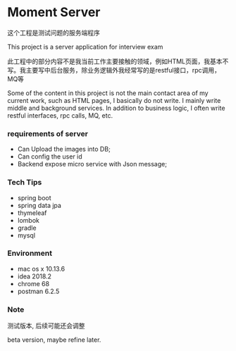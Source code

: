 # Moment Server

这个工程是测试问题的服务端程序

This project is a server application for interview exam

此工程中的部分内容不是我当前工作主要接触的领域，例如HTML页面，我基本不写。我主要写中后台服务，除业务逻辑外我经常写的是restful接口，rpc调用，MQ等

Some of the content in this project is not the main contact area of my current work, such as HTML pages, I basically do not write. I mainly write middle and background services. In addition to business logic, I often write restful interfaces, rpc calls, MQ, etc.

### requirements of server

- Can Upload the images into DB;
- Can config the user id
- Backend expose micro service with Json message;

### Tech Tips
- spring boot
- spring data jpa
- thymeleaf
- lombok
- gradle
- mysql

### Environment
- mac os x 10.13.6
- idea 2018.2
- chrome 68
- postman 6.2.5

### Note

测试版本, 后续可能还会调整

beta version, maybe refine later.